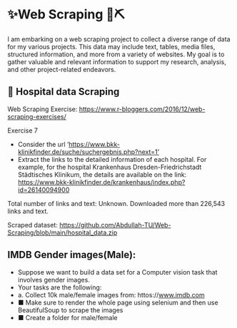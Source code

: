 # ✨Web Scraping 💎⛏️

I am embarking on a web scraping project to collect a diverse range of data for my various projects. This data may include text, tables, media files, structured information, and more from a variety of websites. My goal is to gather valuable and relevant information to support my research, analysis, and other project-related endeavors. 

## 🏥 Hospital data Scraping

Web Scraping Exercise: 
https://www.r-bloggers.com/2016/12/web-scraping-exercises/

Exercise 7
- Consider the url ‘https://www.bkk-klinikfinder.de/suche/suchergebnis.php?next=1’
- Extract the links to the detailed information of each hospital. For example, for the hospital
Krankenhaus Dresden-Friedrichstadt Städtisches Klinikum, the details are available on the link:
https://www.bkk-klinikfinder.de/krankenhaus/index.php?id=26140094900

Total number of links and text: Unknown. Downloaded more than 226,543 links and text.

Scraped dataset: https://github.com/Abdullah-TU/Web-Scraping/blob/main/hospital_data.zip


## IMDB Gender images(Male): 
- Suppose we want to build a data set for a Computer vision task that involves gender images.
- Your tasks are the following:
- a. Collect 10k male/female images from: httos://www.imdb.com
- ■ Make sure to render the whole page using selenium and then use BeautifulSoup to scrape the images
- ■ Create a folder for male/female





